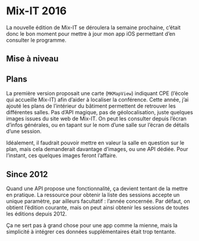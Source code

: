 # Mix-IT 2016

La nouvelle édition de Mix-IT se déroulera la semaine prochaine, c’était donc le bon moment pour mettre à jour mon app iOS permettant d’en consulter le programme. 


## Mise à niveau



## Plans

La première version proposait une carte (`MKMapView`) indiquant CPE (l’école qui accueille Mix-IT) afin d’aider à localiser la conférence. Cette année, j’ai ajouté les plans de l’intérieur du bâtiment permettent de retrouver les différentes salles. Pas d’API magique, pas de géolocalisation, juste quelques images issues du site web de Mix-IT. On peut les consulter depuis l’écran d’infos générales, ou en tapant sur le nom d’une salle sur l’écran de détails d’une session. 

Idéalement, il faudrait pouvoir mettre en valeur la salle en question sur le plan, mais cela demanderait davantage d’images, ou une API dédiée. Pour l’instant, ces quelques images feront l’affaire.


## Since 2012

Quand une API propose une fonctionnalité, ça devient tentant de la mettre en pratique. La ressource pour obtenir la liste des sessions accepte un unique paramètre, par ailleurs facultatif : l’année concernée. Par défaut, on obtient l’édition courante, mais on peut ainsi obtenir les sessions de toutes les éditions depuis 2012.

Ça ne sert pas à grand chose pour une app comme la mienne, mais la simplicité à intégrer ces données supplémentaires était trop tentante.
